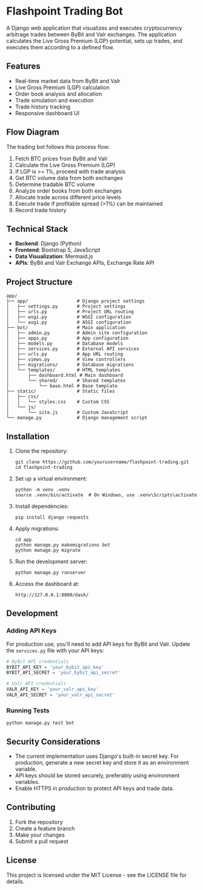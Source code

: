 # Flashpoint Trading Bot

A Django web application that visualizes and executes cryptocurrency arbitrage trades between ByBit and Valr exchanges. The application calculates the Live Gross Premium (LGP) potential, sets up trades, and executes them according to a defined flow.

## Features

- Real-time market data from ByBit and Valr
- Live Gross Premium (LGP) calculation
- Order book analysis and allocation
- Trade simulation and execution
- Trade history tracking
- Responsive dashboard UI

## Flow Diagram

The trading bot follows this process flow:

1. Fetch BTC prices from ByBit and Valr
2. Calculate the Live Gross Premium (LGP)
3. If LGP is >= 1%, proceed with trade analysis
4. Get BTC volume data from both exchanges
5. Determine tradable BTC volume
6. Analyze order books from both exchanges
7. Allocate trade across different price levels
8. Execute trade if profitable spread (>1%) can be maintained
9. Record trade history

## Technical Stack

- **Backend**: Django (Python)
- **Frontend**: Bootstrap 5, JavaScript
- **Data Visualization**: Mermaid.js
- **APIs**: ByBit and Valr Exchange APIs, Exchange Rate API

## Project Structure

```
app/
├── app/                  # Django project settings
│   ├── settings.py       # Project settings
│   ├── urls.py           # Project URL routing
│   ├── wsgi.py           # WSGI configuration
│   └── asgi.py           # ASGI configuration
├── bot/                  # Main application
│   ├── admin.py          # Admin site configuration
│   ├── apps.py           # App configuration
│   ├── models.py         # Database models
│   ├── services.py       # External API services
│   ├── urls.py           # App URL routing
│   ├── views.py          # View controllers
│   ├── migrations/       # Database migrations
│   └── templates/        # HTML templates
│       ├── dashboard.html # Main dashboard
│       └── shared/       # Shared templates
│           └── base.html # Base template
├── static/               # Static files
│   ├── css/
│   │   └── styles.css    # Custom CSS
│   └── js/
│       └── site.js       # Custom JavaScript
└── manage.py             # Django management script
```

## Installation

1. Clone the repository:
   ```
   git clone https://github.com/yourusername/flashpoint-trading.git
   cd flashpoint-trading
   ```

2. Set up a virtual environment:
   ```
   python -m venv .venv
   source .venv/bin/activate  # On Windows, use .venv\Scripts\activate
   ```

3. Install dependencies:
   ```
   pip install django requests
   ```

4. Apply migrations:
   ```
   cd app
   python manage.py makemigrations bot
   python manage.py migrate
   ```

5. Run the development server:
   ```
   python manage.py runserver
   ```

6. Access the dashboard at:
   ```
   http://127.0.0.1:8000/dash/
   ```

## Development

### Adding API Keys

For production use, you'll need to add API keys for ByBit and Valr. Update the `services.py` file with your API keys:

```python
# ByBit API credentials
BYBIT_API_KEY = 'your_bybit_api_key'
BYBIT_API_SECRET = 'your_bybit_api_secret'

# Valr API credentials
VALR_API_KEY = 'your_valr_api_key'
VALR_API_SECRET = 'your_valr_api_secret'
```

### Running Tests

```
python manage.py test bot
```

## Security Considerations

- The current implementation uses Django's built-in secret key. For production, generate a new secret key and store it as an environment variable.
- API keys should be stored securely, preferably using environment variables.
- Enable HTTPS in production to protect API keys and trade data.

## Contributing

1. Fork the repository
2. Create a feature branch
3. Make your changes
4. Submit a pull request

## License

This project is licensed under the MIT License - see the LICENSE file for details.